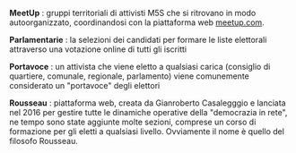 
**MeetUp**
:   gruppi territoriali di attivisti M5S che si ritrovano in modo autoorganizzato, coordinandosi con la piattaforma web [meetup.com](https://www.meetup.com). 

**Parlamentarie**
:   la selezioni dei candidati per formare le liste elettorali attraverso una votazione online di tutti gli iscritti

**Portavoce**
:   un attivista che viene eletto a qualsiasi carica (consiglio di quartiere, comunale, regionale, parlamento) viene comunemente considerato un "portavoce" degli elettori

**Rousseau**
:   piattaforma web, creata da Gianroberto Casalegggio e lanciata nel 2016 per gestire tutte le dinamiche operative della "democrazia in rete", ne tempo sono state aggiunte molte sezioni, comprese un corso di formazione per gli eletti a qualsiasi livello. Ovviamente il nome è quello del filosofo Rousseau.

